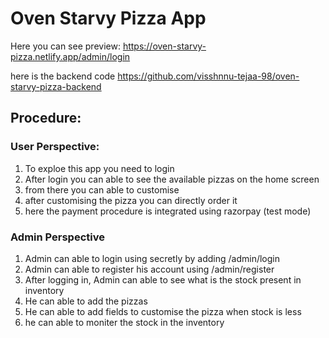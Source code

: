# Oven Starvy Pizza App

Here you can see preview:
https://oven-starvy-pizza.netlify.app/admin/login

here is the backend code
https://github.com/visshnnu-tejaa-98/oven-starvy-pizza-backend


## Procedure:

### User Perspective:
1. To exploe this app you need to login
2. After login you can able to see the available pizzas on the home screen
3. from there you can able to customise
4. after customising the pizza you can directly order it 
5. here the payment procedure is integrated using razorpay (test mode)


### Admin Perspective
1. Admin can able to login using secretly by adding <rootURL>/admin/login
2. Admin can able to register his account using <rootURL>/admin/register
3. After logging in, Admin can able to see what is the stock present in inventory
4. He can able to add the pizzas 
5. He can able to add fields to customise the pizza when stock is less
6. he can able to moniter the stock in the inventory
